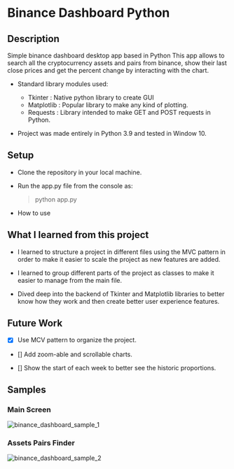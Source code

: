 # Binance Dashboard Python

## Description
Simple binance dashboard desktop app based in Python
This app allows to search all the cryptocurrency assets and pairs from binance, show their last close prices and get the percent change by interacting with the chart.

- Standard library modules used:
  - Tkinter : Native python library to create GUI
  - Matplotlib : Popular library to make any kind of plotting.
  - Requests : Library intended to make GET and POST requests in Python.

- Project was made entirely in Python 3.9 and tested in Window 10.

## Setup

- Clone the repository in your local machine.
- Run the app.py file from the console as:
  > python app.py

- How to use

## What I learned from this project

- I learned to structure a project in different files using the MVC pattern in order to make it easier to scale the project as new features are added.

- I learned to group different parts of the project as classes to make it easier to manage from the main file.

- Dived deep into the backend of Tkinter and Matplotlib libraries to better know how they work and then create better user experience features.

## Future Work
<!-- - ~~Add TDD to test all the features.~~ ✅ -->
- [x] Use MCV pattern to organize the project.

- [] Add zoom-able and scrollable charts.

- [] Show the start of each week to better see the historic proportions.


## Samples

### Main Screen
![binance_dashboard_sample_1](https://user-images.githubusercontent.com/36393143/199762784-53c083b3-5780-4974-b8e3-7207fe6d36b7.png)

### Assets Pairs Finder
![binance_dashboard_sample_2](https://user-images.githubusercontent.com/36393143/199762837-3da735d0-7521-4dd5-9ca8-fac7b9d6fea3.png)

